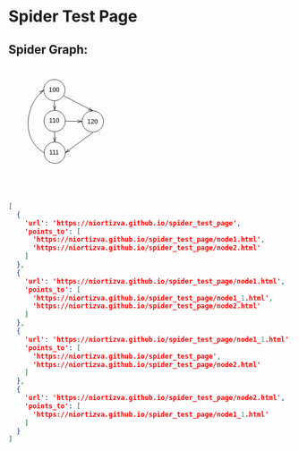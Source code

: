 
# Spider Test Page

## Spider Graph:

<img src="data:image/svg+xml,%3Csvg%20xmlns%3D%22http%3A%2F%2Fwww.w3.org%2F2000%2Fsvg%22%20xmlns%3Axlink%3D%22http%3A%2F%2Fwww.w3.org%2F1999%2Fxlink%22%20x%3D%220%22%20y%3D%220%22%20width%3D%22662%22%20height%3D%22302%22%20style%3D%22%20%20%20%20%20%20%20%20width%3A240px%3B%20%20%20%20%20%20%20%20height%3A260px%3B%20%20%20%20%20%20%20%20background%3A%20transparent%3B%20%20%20%20%20%20%20%20fill%3A%20none%3B%22%3E%3Csvg%20xmlns%3D%22http%3A%2F%2Fwww.w3.org%2F2000%2Fsvg%22%20class%3D%22role-diagram-draw-area%22%3E%3Cg%20class%3D%22shapes-region%22%20style%3D%22stroke%3A%20black%3B%20fill%3A%20none%3B%22%3E%3Cg%20class%3D%22composite-shape%22%3E%3Cpath%20class%3D%22real%22%20d%3D%22%20M82.67%2C56.33%20C82.67%2C42.53%2093.86%2C31.33%20107.67%2C31.33%20C121.47%2C31.33%20132.67%2C42.53%20132.67%2C56.33%20C132.67%2C70.14%20121.47%2C81.33%20107.67%2C81.33%20C93.86%2C81.33%2082.67%2C70.14%2082.67%2C56.33%20Z%22%20style%3D%22stroke-width%3A%201px%3B%20stroke%3A%20rgb(0%2C%200%2C%200)%3B%20fill%3A%20none%3B%20fill-opacity%3A%201%3B%22%2F%3E%3C%2Fg%3E%3Cg%20class%3D%22composite-shape%22%3E%3Cpath%20class%3D%22real%22%20d%3D%22%20M173%2C130%20C173%2C116.19%20184.19%2C105%20198%2C105%20C211.81%2C105%20223%2C116.19%20223%2C130%20C223%2C143.81%20211.81%2C155%20198%2C155%20C184.19%2C155%20173%2C143.81%20173%2C130%20Z%22%20style%3D%22stroke-width%3A%201px%3B%20stroke%3A%20rgb(0%2C%200%2C%200)%3B%20fill%3A%20none%3B%20fill-opacity%3A%201%3B%22%2F%3E%3C%2Fg%3E%3Cg%20class%3D%22composite-shape%22%3E%3Cpath%20class%3D%22real%22%20d%3D%22%20M83.33%2C129%20C83.33%2C115.19%2094.53%2C104%20108.33%2C104%20C122.14%2C104%20133.33%2C115.19%20133.33%2C129%20C133.33%2C142.81%20122.14%2C154%20108.33%2C154%20C94.53%2C154%2083.33%2C142.81%2083.33%2C129%20Z%22%20style%3D%22stroke-width%3A%201px%3B%20stroke%3A%20rgb(0%2C%200%2C%200)%3B%20fill%3A%20none%3B%20fill-opacity%3A%201%3B%22%2F%3E%3C%2Fg%3E%3Cg%20class%3D%22composite-shape%22%3E%3Cpath%20class%3D%22real%22%20d%3D%22%20M83.67%2C203.33%20C83.67%2C189.53%2094.86%2C178.33%20108.67%2C178.33%20C122.47%2C178.33%20133.67%2C189.53%20133.67%2C203.33%20C133.67%2C217.14%20122.47%2C228.33%20108.67%2C228.33%20C94.86%2C228.33%2083.67%2C217.14%2083.67%2C203.33%20Z%22%20style%3D%22stroke-width%3A%201px%3B%20stroke%3A%20rgb(0%2C%200%2C%200)%3B%20fill%3A%20none%3B%20fill-opacity%3A%201%3B%22%2F%3E%3C%2Fg%3E%3Cg%20class%3D%22arrow-line%22%3E%3Cpath%20class%3D%22connection%20real%22%20stroke-dasharray%3D%22%22%20d%3D%22%20%20M107.67%2C81.33%20L108.27%2C102%22%20style%3D%22stroke%3A%20rgb(0%2C%200%2C%200)%3B%20stroke-width%3A%201px%3B%20fill%3A%20none%3B%20fill-opacity%3A%201%3B%22%2F%3E%3Cg%20stroke%3D%22%23000%22%20transform%3D%22matrix(-0.029317330072229357%2C-0.9995701546952249%2C0.9995701546952249%2C-0.029317330072229357%2C108.33333333333331%2C104)%22%20style%3D%22stroke%3A%20rgb(0%2C%200%2C%200)%3B%20stroke-width%3A%201px%3B%22%3E%3Cpath%20d%3D%22%20M10.93%2C-3.29%20Q4.96%2C-0.45%200%2C0%20Q4.96%2C0.45%2010.93%2C3.29%22%2F%3E%3C%2Fg%3E%3C%2Fg%3E%3Cg%20class%3D%22arrow-line%22%3E%3Cpath%20class%3D%22connection%20real%22%20stroke-dasharray%3D%22%22%20d%3D%22%20%20M108.33%2C154%20L108.33%2C176.33%22%20style%3D%22stroke%3A%20rgb(0%2C%200%2C%200)%3B%20stroke-width%3A%201px%3B%20fill%3A%20none%3B%20fill-opacity%3A%201%3B%22%2F%3E%3Cg%20stroke%3D%22%23000%22%20transform%3D%22matrix(-1.8369701987210297e-16%2C-1%2C1%2C-1.8369701987210297e-16%2C108.33333333333329%2C178.33333333333331)%22%20style%3D%22stroke%3A%20rgb(0%2C%200%2C%200)%3B%20stroke-width%3A%201px%3B%22%3E%3Cpath%20d%3D%22%20M10.93%2C-3.29%20Q4.96%2C-0.45%200%2C0%20Q4.96%2C0.45%2010.93%2C3.29%22%2F%3E%3C%2Fg%3E%3C%2Fg%3E%3Cg%20class%3D%22arrow-line%22%3E%3Cpath%20class%3D%22connection%20real%22%20stroke-dasharray%3D%22%22%20d%3D%22%20%20M198%2C156%20L135.28%2C202.15%22%20style%3D%22stroke%3A%20rgb(0%2C%200%2C%200)%3B%20stroke-width%3A%201px%3B%20fill%3A%20none%3B%20fill-opacity%3A%201%3B%22%2F%3E%3Cg%20stroke%3D%22%23000%22%20transform%3D%22matrix(0.8055147827148517%2C-0.5925756785659072%2C0.5925756785659072%2C0.8055147827148517%2C133.66666666666666%2C203.33333333333334)%22%20style%3D%22stroke%3A%20rgb(0%2C%200%2C%200)%3B%20stroke-width%3A%201px%3B%22%3E%3Cpath%20d%3D%22%20M10.93%2C-3.29%20Q4.96%2C-0.45%200%2C0%20Q4.96%2C0.45%2010.93%2C3.29%22%2F%3E%3C%2Fg%3E%3C%2Fg%3E%3Cg%20class%3D%22arrow-line%22%3E%3Cpath%20class%3D%22connection%20real%22%20stroke-dasharray%3D%22%22%20d%3D%22%20%20M129.67%2C69.67%20L196.22%2C104.08%22%20style%3D%22stroke%3A%20rgb(0%2C%200%2C%200)%3B%20stroke-width%3A%201px%3B%20fill%3A%20none%3B%20fill-opacity%3A%201%3B%22%2F%3E%3Cg%20stroke%3D%22%23000%22%20transform%3D%22matrix(-0.8882968183367946%2C-0.4592698145238023%2C0.4592698145238023%2C-0.8882968183367946%2C198%2C105.00000000000003)%22%20style%3D%22stroke%3A%20rgb(0%2C%200%2C%200)%3B%20stroke-width%3A%201px%3B%22%3E%3Cpath%20d%3D%22%20M10.93%2C-3.29%20Q4.96%2C-0.45%200%2C0%20Q4.96%2C0.45%2010.93%2C3.29%22%2F%3E%3C%2Fg%3E%3C%2Fg%3E%3Cg%20class%3D%22arrow-line%22%3E%3Cpath%20class%3D%22connection%20real%22%20stroke-dasharray%3D%22%22%20d%3D%22%20%20M133.33%2C129%20L171%2C129.95%22%20style%3D%22stroke%3A%20rgb(0%2C%200%2C%200)%3B%20stroke-width%3A%201px%3B%20fill%3A%20none%3B%20fill-opacity%3A%201%3B%22%2F%3E%3Cg%20stroke%3D%22%23000%22%20transform%3D%22matrix(-0.9996841892832999%2C-0.02513009544333757%2C0.02513009544333757%2C-0.9996841892832999%2C173.00000000000003%2C130.00000000000003)%22%20style%3D%22stroke%3A%20rgb(0%2C%200%2C%200)%3B%20stroke-width%3A%201px%3B%22%3E%3Cpath%20d%3D%22%20M10.93%2C-3.29%20Q4.96%2C-0.45%200%2C0%20Q4.96%2C0.45%2010.93%2C3.29%22%2F%3E%3C%2Fg%3E%3C%2Fg%3E%3Cg%20class%3D%22arrow-line%22%3E%3Cpath%20class%3D%22connection%20real%22%20stroke-dasharray%3D%22%22%20d%3D%22%20%20M83.67%2C203.33%20C25.59%2C168.68%2042.32%2C87.97%2081.47%2C57.25%22%20style%3D%22stroke%3A%20rgb(0%2C%200%2C%200)%3B%20stroke-width%3A%201px%3B%20fill%3A%20none%3B%20fill-opacity%3A%201%3B%22%2F%3E%3Cg%20stroke%3D%22%23000%22%20transform%3D%22matrix(-0.7999989281485084%2C0.6000014291326627%2C-0.6000014291326627%2C-0.7999989281485084%2C82.66666666666669%2C56.33333333333334)%22%20style%3D%22stroke%3A%20rgb(0%2C%200%2C%200)%3B%20stroke-width%3A%201px%3B%22%3E%3Cpath%20d%3D%22%20M10.93%2C-3.29%20Q4.96%2C-0.45%200%2C0%20Q4.96%2C0.45%2010.93%2C3.29%22%2F%3E%3C%2Fg%3E%3C%2Fg%3E%3Cg%2F%3E%3C%2Fg%3E%3Cg%2F%3E%3Cg%2F%3E%3Cg%2F%3E%3C%2Fsvg%3E%3Csvg%20xmlns%3D%22http%3A%2F%2Fwww.w3.org%2F2000%2Fsvg%22%20xmlns%3Axlink%3D%22http%3A%2F%2Fwww.w3.org%2F1999%2Fxlink%22%20width%3D%22660%22%20height%3D%22300%22%20style%3D%22width%3A660px%3Bheight%3A300px%3Bfont-family%3AAsana-Math%2C%20Asana%3Bbackground%3Atransparent%3B%22%3E%3Cg%3E%3Cg%3E%3Cg%3E%3Ctext%20x%3D%2294.66666666666667%22%20y%3D%2246.83333333333333%22%20style%3D%22white-space%3Apre%3Bstroke%3Anone%3Bfill%3Argb(0%2C0%2C0)%3Bfill-opacity%3A1%3Bfont-size%3A15px%3Bfont-family%3AArial%2C%20Helvetica%2C%20sans-serif%3Bfont-weight%3A400%3Bfont-style%3Anormal%3Bdominant-baseline%3Atext-before-edge%3Btext-decoration%3Argb(0%2C%200%2C%200)%3B%22%3E100%3C%2Ftext%3E%3C%2Fg%3E%3C%2Fg%3E%3C%2Fg%3E%3Cg%3E%3Cg%3E%3Cg%3E%3Ctext%20x%3D%22185%22%20y%3D%22121.5%22%20style%3D%22white-space%3Apre%3Bstroke%3Anone%3Bfill%3Argb(0%2C0%2C0)%3Bfill-opacity%3A1%3Bfont-size%3A15px%3Bfont-family%3AArial%2C%20Helvetica%2C%20sans-serif%3Bfont-weight%3A400%3Bfont-style%3Anormal%3Bdominant-baseline%3Atext-before-edge%3Btext-decoration%3Argb(0%2C%200%2C%200)%3B%22%3E120%3C%2Ftext%3E%3C%2Fg%3E%3C%2Fg%3E%3C%2Fg%3E%3Cg%3E%3Cg%3E%3Cg%3E%3Ctext%20x%3D%2295.33333333333333%22%20y%3D%22119.5%22%20style%3D%22white-space%3Apre%3Bstroke%3Anone%3Bfill%3Argb(0%2C0%2C0)%3Bfill-opacity%3A1%3Bfont-size%3A15px%3Bfont-family%3AArial%2C%20Helvetica%2C%20sans-serif%3Bfont-weight%3A400%3Bfont-style%3Anormal%3Bdominant-baseline%3Atext-before-edge%3Btext-decoration%3Argb(0%2C%200%2C%200)%3B%22%3E110%3C%2Ftext%3E%3C%2Fg%3E%3C%2Fg%3E%3C%2Fg%3E%3Cg%3E%3Cg%3E%3Cg%3E%3Ctext%20x%3D%2295.66666666666667%22%20y%3D%22193.83333333333334%22%20style%3D%22white-space%3Apre%3Bstroke%3Anone%3Bfill%3Argb(0%2C0%2C0)%3Bfill-opacity%3A1%3Bfont-size%3A15px%3Bfont-family%3AArial%2C%20Helvetica%2C%20sans-serif%3Bfont-weight%3A400%3Bfont-style%3Anormal%3Bdominant-baseline%3Atext-before-edge%3Btext-decoration%3Argb(0%2C%200%2C%200)%3B%22%3E111%3C%2Ftext%3E%3C%2Fg%3E%3C%2Fg%3E%3C%2Fg%3E%3C%2Fsvg%3E%3C%2Fsvg%3E"/>

```json
[
  {
    'url': 'https://niortizva.github.io/spider_test_page',
    'points_to': [
      'https://niortizva.github.io/spider_test_page/node1.html',
      'https://niortizva.github.io/spider_test_page/node2.html'
    ]
  },
  {
    'url': 'https://niortizva.github.io/spider_test_page/node1.html',
    'points_to': [
      'https://niortizva.github.io/spider_test_page/node1_1.html',
      'https://niortizva.github.io/spider_test_page/node2.html'
    ]
  },
  {
    'url': 'https://niortizva.github.io/spider_test_page/node1_1.html',
    'points_to': [
      'https://niortizva.github.io/spider_test_page',
      'https://niortizva.github.io/spider_test_page/node2.html'
    ]
  },
  {
    'url': 'https://niortizva.github.io/spider_test_page/node2.html',
    'points_to': [
      'https://niortizva.github.io/spider_test_page/node1_1.html'
    ]
  }
]
```
